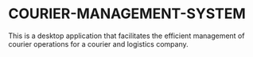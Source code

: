# COURIER-MANAGEMENT-SYSTEM
This is a desktop application that facilitates the efficient management of courier operations for a courier and logistics company.
